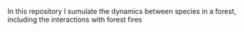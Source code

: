 In this repository I sumulate the dynamics between species in a forest, including the interactions with forest fires
